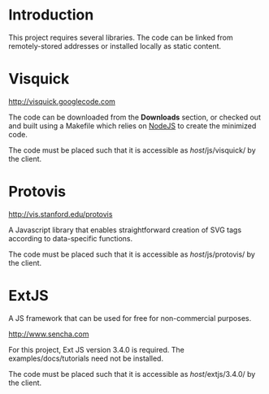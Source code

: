 # Introduction #

This project requires several libraries.  The code can be linked from remotely-stored addresses or installed locally as static content.

# Visquick #

http://visquick.googlecode.com

The code can be downloaded from the **Downloads** section, or checked out and built using a Makefile which relies on [NodeJS](http://nodejs.com) to create the minimized code.

The code must be placed such that it is accessible as _host_/js/visquick/ by the client.

# Protovis #

http://vis.stanford.edu/protovis

A Javascript library that enables straightforward creation of SVG tags according to data-specific functions.

The code must be placed such that it is accessible as _host_/js/protovis/ by the client.

# ExtJS #

A JS framework that can be used for free for non-commercial purposes.

http://www.sencha.com

For this project, Ext JS version 3.4.0 is required.  The examples/docs/tutorials need not be installed.

The code must be placed such that it is accessible as _host_/extjs/3.4.0/ by the client.